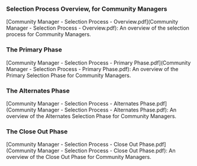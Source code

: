 ### Selection Process Overview, for Community Managers 
[Community Manager - Selection Process - Overview.pdf](Community Manager - Selection Process - Overview.pdf): An overview of the selection process for Community Managers. 

### The Primary Phase 
[Community Manager - Selection Process - Primary Phase.pdf](Community Manager - Selection Process - Primary Phase.pdf): An overview of the Primary Selection Phase for Community Managers. 

### The Alternates Phase 
[Community Manager - Selection Process - Alternates Phase.pdf](Community Manager - Selection Process - Alternates Phase.pdf): An overview of the Alternates Selection Phase for Community Managers. 

### The Close Out Phase 
[Community Manager - Selection Process - Close Out Phase.pdf](Community Manager - Selection Process - Close Out Phase.pdf): An overview of the Close Out Phase for Community Managers. 
